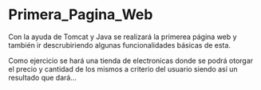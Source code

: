 # Primera_Pagina_Web
Con la ayuda de Tomcat y Java se realizará la primerea página web 
y también ir descrubiriendo algunas funcionalidades básicas de esta. 

Como ejercicio se hará una tienda de electronicas donde se podrá 
otorgar el precio y cantidad de los mismos a criterio del usuario
siendo así un resultado que dará...
